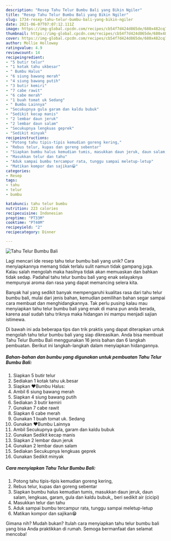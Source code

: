 ```yaml
---
description: "Resep Tahu Telur Bumbu Bali yang Bikin Ngiler"
title: "Resep Tahu Telur Bumbu Bali yang Bikin Ngiler"
slug: 1734-resep-tahu-telur-bumbu-bali-yang-bikin-ngiler
date: 2021-06-07T07:07:12.111Z
image: https://img-global.cpcdn.com/recipes/cb54f7d424d865de/680x482cq70/tahu-telur-bumbu-bali-foto-resep-utama.jpg
thumbnail: https://img-global.cpcdn.com/recipes/cb54f7d424d865de/680x482cq70/tahu-telur-bumbu-bali-foto-resep-utama.jpg
cover: https://img-global.cpcdn.com/recipes/cb54f7d424d865de/680x482cq70/tahu-telur-bumbu-bali-foto-resep-utama.jpg
author: Mollie Holloway
ratingvalue: 4.9
reviewcount: 14
recipeingredient:
- "5 butir telur"
- "1 kotak tahu ukbesar"
- " Bumbu Halus"
- "6 siung bawang merah"
- "4 siung bawang putih"
- "3 butir kemiri"
- "7 cabe rawit"
- "6 cabe merah"
- "1 buah tomat uk Sedang"
- " Bumbu Lainnya"
- "Secukupnya gula garam dan kaldu bubuk"
- "Sedikit kecap manis"
- "2 lembar daun jeruk"
- "2 lembar daun salam"
- "Secukupnya lengkuas geprek"
- "Sedikit minyak"
recipeinstructions:
- "Potong tahu tipis-tipis kemudian goreng kering,"
- "Rebus telur, kupas dan goreng sebentar"
- "Siapkan bumbu halus kemudian tumis, masukkan daun jeruk, daun salam, lengkuas, garam, gula dan kaldu bubuk,, beri sedikit air (cicipi)"
- "Masukkan telur dan tahu"
- "Aduk sampai bumbu tercampur rata, tunggu sampai meletup-letup"
- "Matikan kompor dan sajikan😁"
categories:
- Resep
tags:
- tahu
- telur
- bumbu

katakunci: tahu telur bumbu 
nutrition: 223 calories
recipecuisine: Indonesian
preptime: "PT33M"
cooktime: "PT40M"
recipeyield: "2"
recipecategory: Dinner

---
```



![Tahu Telur Bumbu Bali](https://img-global.cpcdn.com/recipes/cb54f7d424d865de/680x482cq70/tahu-telur-bumbu-bali-foto-resep-utama.jpg)

Lagi mencari ide resep tahu telur bumbu bali yang unik? Cara menyiapkannya memang tidak terlalu sulit namun tidak gampang juga. Kalau salah mengolah maka hasilnya tidak akan memuaskan dan bahkan tidak sedap. Padahal tahu telur bumbu bali yang enak selayaknya mempunyai aroma dan rasa yang dapat memancing selera kita.



Banyak hal yang sedikit banyak mempengaruhi kualitas rasa dari tahu telur bumbu bali, mulai dari jenis bahan, kemudian pemilihan bahan segar sampai cara membuat dan menghidangkannya. Tak perlu pusing kalau mau menyiapkan tahu telur bumbu bali yang enak di mana pun anda berada, karena asal sudah tahu triknya maka hidangan ini mampu menjadi sajian istimewa.


Di bawah ini ada beberapa tips dan trik praktis yang dapat diterapkan untuk mengolah tahu telur bumbu bali yang siap dikreasikan. Anda bisa membuat Tahu Telur Bumbu Bali menggunakan 16 jenis bahan dan 6 langkah pembuatan. Berikut ini langkah-langkah dalam menyiapkan hidangannya.

<!--inarticleads1-->

##### Bahan-bahan dan bumbu yang digunakan untuk pembuatan Tahu Telur Bumbu Bali:

1. Siapkan 5 butir telur
1. Sediakan 1 kotak tahu uk.besar
1. Siapkan  ❤Bumbu Halus:
1. Ambil 6 siung bawang merah
1. Siapkan 4 siung bawang putih
1. Sediakan 3 butir kemiri
1. Gunakan 7 cabe rawit
1. Siapkan 6 cabe merah
1. Gunakan 1 buah tomat uk. Sedang
1. Gunakan  ❤Bumbu Lainnya
1. Ambil Secukupnya gula, garam dan kaldu bubuk
1. Gunakan Sedikit kecap manis
1. Siapkan 2 lembar daun jeruk
1. Gunakan 2 lembar daun salam
1. Sediakan Secukupnya lengkuas geprek
1. Gunakan Sedikit minyak




<!--inarticleads2-->

##### Cara menyiapkan Tahu Telur Bumbu Bali:

1. Potong tahu tipis-tipis kemudian goreng kering,
1. Rebus telur, kupas dan goreng sebentar
1. Siapkan bumbu halus kemudian tumis, masukkan daun jeruk, daun salam, lengkuas, garam, gula dan kaldu bubuk,, beri sedikit air (cicipi)
1. Masukkan telur dan tahu
1. Aduk sampai bumbu tercampur rata, tunggu sampai meletup-letup
1. Matikan kompor dan sajikan😁




Gimana nih? Mudah bukan? Itulah cara menyiapkan tahu telur bumbu bali yang bisa Anda praktikkan di rumah. Semoga bermanfaat dan selamat mencoba!
